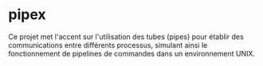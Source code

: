 # pipex
Ce projet met l'accent sur l'utilisation des tubes (pipes) pour établir des communications entre différents processus, simulant ainsi le fonctionnement de pipelines de commandes dans un environnement UNIX.
